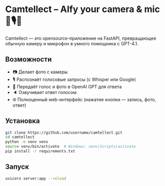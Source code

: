 # Camtellect – AIfy your camera & mic 🎥🎙️🧠

Camtellect — это opensource-приложение на FastAPI, превращающее обычную камеру и микрофон в умного помощника с GPT-4.1.

## Возможности
- 📷 Делает фото с камеры
- 🎙️ Распознаёт голосовые запросы (с Whisper или Google)
- 🤖 Передаёт голос и фото в OpenAI GPT для ответа
- 🔈 Озвучивает ответ голосом
- 🌐 Полноценный web-интерфейс (нажатие кнопки — запись, фото, ответ)

## Установка

```bash
git clone https://github.com/username/camtellect.git
cd camtellect
python -m venv venv
source venv/bin/activate  # Windows: venv\Scripts\activate
pip install -r requirements.txt
```

## Запуск
```bash
uvicorn server:app --reload
```

